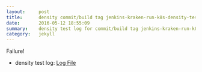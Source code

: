```yaml
---
layout:     post
title:      density commit/build tag jenkins-kraken-run-k8s-density-tests-68-3
date:       2016-05-12 18:55:09
summary:    density test log for commit/build tag jenkins-kraken-run-k8s-density-tests-68-3.
category:   jekyll
---
```


Failure!

- density test log: [Log File](http://s3-us-west-2.amazonaws.com/kraken-e2e-logs/density/jenkins-kraken-run-k8s-density-tests-68-3/build-log.txt)
